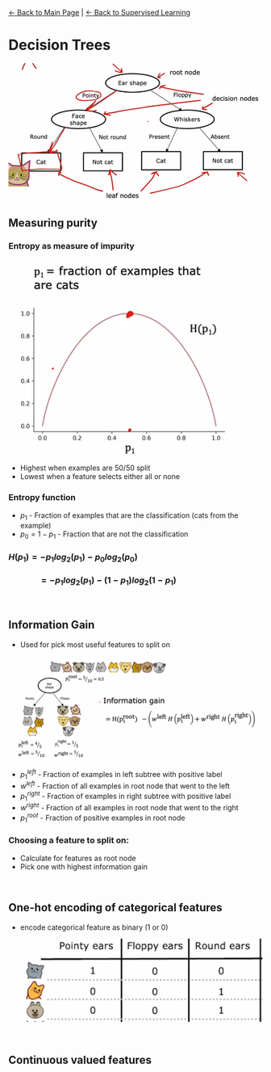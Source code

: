 [← Back to Main Page](../../README.md) | [← Back to Supervised Learning](../supervised_learning.md)

# Decision Trees

<img src="images/decision_tree.png" width=750>

## Measuring purity

### Entropy as measure of impurity

<img src="images/entropy.png">

<br>

- Highest when examples are 50/50 split
- Lowest when a feature selects either all or none

### Entropy function

- $p_1$ - Fraction of examples that are the classification (cats from the example)
- $p_0 = 1 - p_1$ - Fraction that are not the classification

### $H(p_1) = -p_1log_2(p_1) - p_0log_2(p_0)$
###  $\quad\quad\quad =  -p_1log_2(p_1) - (1 - p_1)log_2(1-p_1)$

<br>

## Information Gain
- Used for pick most useful features to split on

<img src="images/information_gain.png" width=750>

<br>

- $p_1^{left}$ - Fraction of examples in left subtree with positive label
- $w^{left}$ - Fraction of all examples in root node that went to the left
- $p_1^{right}$ - Fraction of examples in right subtree with positive label
- $w^{right}$ - Fraction of all examples in root node that went to the right
- $p_1^{root}$ - Fraction of positive examples in root node

### Choosing a feature to split on:
- Calculate for features as root node
- Pick one with highest information gain

<br>

## One-hot encoding of categorical features
- encode categorical feature as binary (1 or 0)

    <img src="images/one_hot_encoding.png">

<br>

## Continuous valued features

